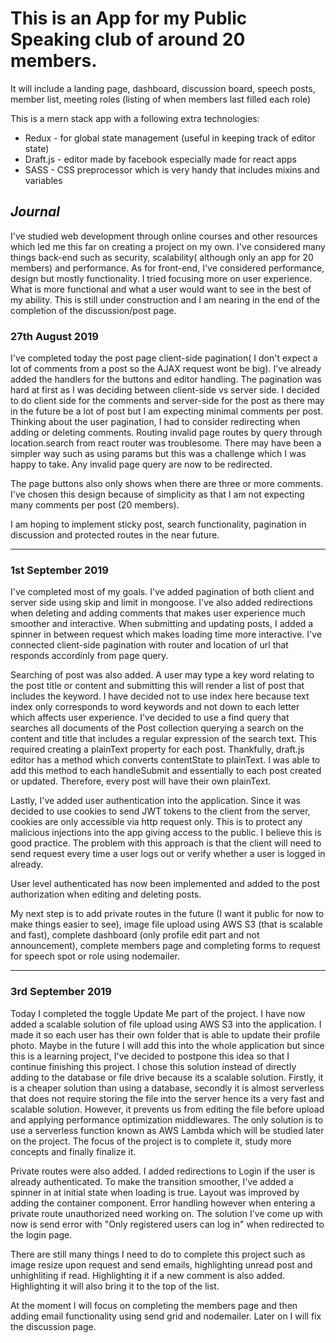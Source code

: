 
<h1>This is an App for my Public Speaking club of around 20 members.</h1>
It will include a landing page, dashboard, discussion board, speech posts, member list, meeting roles (listing of when members last filled each role)
<br>

This is a mern stack app with a following extra technologies:

<ul>
<li>Redux - for global state management (useful in keeping track of editor state)</li>
<li>Draft.js - editor made by facebook especially made for react apps</li>
<li>SASS - CSS preprocessor which is very handy that includes mixins and variables</li>
</ul>

<i><h2>Journal</h2></i>
I've studied web development through online courses and other resources which led me this far on creating a project on my own. I've considered many things back-end such as security, scalability( although only an app for 20 members) and performance.
As for front-end, I've considered performance, design but mostly functionality. I tried focusing more on user experience. What is more functional and what a user would want to see in the best of my ability.
This is still under construction and I am nearing in the end of the completion of the discussion/post page.

<h3>27th August 2019 </h3>
<p>I've completed today the post page client-side pagination( I don't expect a lot of comments from a post so the AJAX request wont be big). I've already added the handlers for the buttons and editor handling.
The pagination was hard at first as I was deciding between client-side vs server side. I decided to do client side for the comments and server-side for the post as there may in the future be  a lot of post but I am expecting minimal comments per post.
Thinking about the user pagination, I had to consider redirecting when adding or deleting comments. Routing invalid page routes by query through location.search from react router was troublesome.
There may have been a simpler way such as using params but this was a challenge which I was happy to take. Any invalid page query are now to be redirected.

The page buttons also only shows when there are three or more comments. I've chosen this design because of simplicity as that I am not expecting many comments per post (20 members).

I am hoping to implement sticky post, search functionality, pagination in discussion and protected routes in the near future.
</p>

<hr/>
<h3>1st September 2019 </h3>
<p>
I've completed most of my goals. I've added pagination of both client and server side using skip and limit in mongoose. I've also added redirections when deleting and adding comments that makes user experience much smoother and interactive. When submitting and updating posts, I added a spinner in between request which makes loading time more interactive. I've connected client-side pagination with router and location of url that responds accordinly from page query.
  
  Searching of post was also added. A user may type a key word relating to the post title or content and submitting this will render a list of post that includes the keyword. I have decided not to use index here because text index only corresponds to word keywords and not down to each letter which affects user experience. I've decided to use a find query that searches all documents of the Post collection querying a search on the content and title that includes a regular expression of the search text. This required creating a plainText property for each post. Thankfully, draft.js editor has a method which converts contentState to plainText. I was able to add this method to each handleSubmit and essentially to each post created or updated. Therefore, every post will have their own plainText.
 
 Lastly, I've added user authentication into the application. Since it was decided to use cookies to send JWT tokens to the client from the server, cookies are only accessible via http request only. This is to protect any malicious injections into the app giving access to the public. I believe this is good practice. The problem with this approach is that the client will need to send request every time a user logs out or verify whether a user is logged in already.
 
 User level authenticated has now been implemented and added to the post authorization when editing and deleting posts.
 
 My next step is to add private routes in the future (I want it public for now to make things easier to see), image file upload using AWS S3 (that is scalable and fast), complete dashboard (only profile edit part and not announcement), complete members page and completing forms to request for speech spot or role using nodemailer.
</p>

<hr/>
<h3>3rd September 2019 </h3>
<p>
  Today I completed the toggle Update Me part of the project. I have now added a scalable solution of file upload using AWS S3 into the application. I made it so each user has their own folder that is able to update their profile photo. Maybe in the future I will add this into the whole application but since this is a learning project, I've decided to postpone this idea so that I continue finishing this project. I chose this solution instead of directly adding to the database or file drive because its a scalable solution. Firstly, it is a cheaper solution than using a database, secondly it is almost serverless that does not require storing the file into the server hence its a very fast and scalable solution. However, it prevents us from editing the file before upload and applying performance optimization middlewares. The only solution is to use a serverless function known as AWS Lambda which will be studied later on the project. The focus of the project is to complete it, study more concepts and finally finalize it.
  
 Private routes were also added. I added redirections to Login if the user is already authenticated. To make the transition smoother, I've added a spinner in at initial state when loading is true. Layout was improved by adding the container component. Error handling however when entering a private route unauthorized need working on. The solution I've come up with now is send error with "Only registered users can log in" when redirected to the login page.
 
 There are still many things I need to do to complete this project such as image resize upon request and send emails, highlighting unread post and unhighliting if read. Highlighting it if a new comment is also added. Highlighting it will also bring it to the top of the list.
 
 At the moment I will focus on completing the members page and then adding email functionality using send grid and nodemailer. Later on I will fix the discussion page.
 
 

</p>



